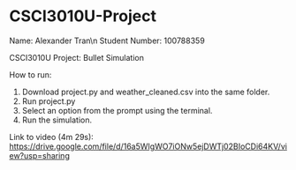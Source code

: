 # CSCI3010U-Project
Name: Alexander Tran\n
Student Number: 100788359

CSCI3010U Project: Bullet Simulation

How to run: 
1. Download project.py and weather_cleaned.csv into the same folder.
2. Run project.py
3. Select an option from the prompt using the terminal.
4. Run the simulation.

Link to video (4m 29s): 
https://drive.google.com/file/d/16a5WIgWO7iONw5ejDWTj02BIoCDi64KV/view?usp=sharing 
